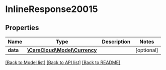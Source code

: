 # InlineResponse20015

## Properties
Name | Type | Description | Notes
------------ | ------------- | ------------- | -------------
**data** | [**\CareCloud\Model\Currency**](Currency.md) |  | [optional] 

[[Back to Model list]](../../README.md#documentation-for-models) [[Back to API list]](../../README.md#documentation-for-api-endpoints) [[Back to README]](../../README.md)

